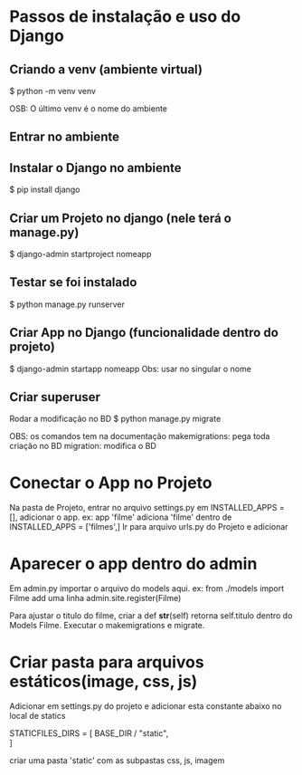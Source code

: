 # Passos de instalação e uso do Django

## Criando a venv (ambiente virtual)
$ python -m venv venv

OSB: O último venv é o nome do ambiente

## Entrar no ambiente

## Instalar o Django no ambiente
$ pip install django

## Criar um Projeto no django (nele terá o manage.py)
$ django-admin startproject nomeapp

## Testar se foi instalado
$ python manage.py runserver

## Criar App no Django (funcionalidade dentro do projeto)
$ django-admin startapp nomeapp
Obs: usar no singular o nome

## Criar superuser

Rodar a modificação no BD
$ python manage.py migrate

OBS: os comandos tem na documentação
makemigrations: pega toda criação no BD
migration: modifica o BD

# Conectar o App no Projeto
Na pasta de Projeto, entrar no arquivo settings.py em INSTALLED_APPS = [], adicionar o app.
ex:
app 'filme' adiciona 'filme' dentro de INSTALLED_APPS = ['filmes',]
Ir para arquivo urls.py do Projeto e adicionar

# Aparecer o app dentro do admin
Em admin.py importar o arquivo do models aqui. ex: from ./models import Filme
add uma linha admin.site.register(Filme)

Para ajustar o titulo do filme, criar a def __str__(self) retorna self.titulo dentro do Models Filme. Executar o makemigrations e migrate.

# Criar pasta para arquivos estáticos(image, css, js)

Adicionar em settings.py do projeto e adicionar esta constante abaixo no local de statics

STATICFILES_DIRS = [
    BASE_DIR / "static",    
]

criar uma pasta 'static' com as subpastas css, js, imagem

